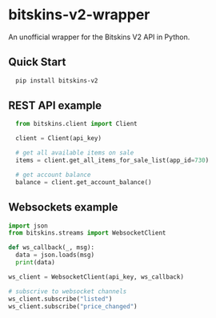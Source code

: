 # bitskins-v2-wrapper
An unofficial wrapper for the Bitskins V2 API in Python.

Quick Start
-----------
```bash
  pip install bitskins-v2
```

REST API example
-----------
```python
  from bitskins.client import Client

  client = Client(api_key)

  # get all available items on sale
  items = client.get_all_items_for_sale_list(app_id=730)

  # get account balance
  balance = client.get_account_balance()
```

Websockets example
-----------
```python
import json
from bitskins.streams import WebsocketClient

def ws_callback(_, msg):
  data = json.loads(msg)
  print(data)

ws_client = WebsocketClient(api_key, ws_callback)

# subscrive to websocket channels
ws_client.subscribe("listed")
ws_client.subscribe("price_changed")
```
